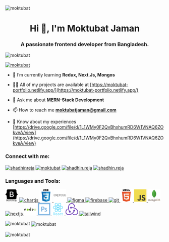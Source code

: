 <img align="center" src="https://i.ibb.co/jkbz9Q3/Untitled-2-8.png" alt="moktubat" />
<h1 align="center">Hi 👋, I'm Moktubat Jaman</h1>
<h3 align="center">A passionate frontend developer from Bangladesh.</h3>

<p align="left"> <img src="https://komarev.com/ghpvc/?username=moktubat&label=Profile%20views&color=0e75b6&style=flat" alt="moktubat" /> </p>

<p align="left"> <a href="https://github.com/ryo-ma/github-profile-trophy"><img src="https://github-profile-trophy.vercel.app/?username=moktubat" alt="moktubat" /></a> </p>

- 🌱 I’m currently learning **Redux, Next.Js, Mongos**

- 👨‍💻 All of my projects are available at [https://moktubat-portfolio.netlify.app/](https://moktubat-portfolio.netlify.app/)

- 💬 Ask me about **MERN-Stack Development**

- 📫 How to reach me **moktubatjaman@gmail.com**

- 📄 Know about my experiences [https://drive.google.com/file/d/1L1WMy0F2QvBhxhumRD6W1VNAQ6ZOkveA/view](https://drive.google.com/file/d/1L1WMy0F2QvBhxhumRD6W1VNAQ6ZOkveA/view)

<h3 align="left">Connect with me:</h3>
<p align="left">
<a href="https://twitter.com/shadhinreja" target="blank"><img align="center" src="https://raw.githubusercontent.com/rahuldkjain/github-profile-readme-generator/master/src/images/icons/Social/twitter.svg" alt="shadhinreja" height="30" width="40" /></a>
<a href="https://linkedin.com/in/moktubat" target="blank"><img align="center" src="https://raw.githubusercontent.com/rahuldkjain/github-profile-readme-generator/master/src/images/icons/Social/linked-in-alt.svg" alt="moktubat" height="30" width="40" /></a>
<a href="https://fb.com/shadhin.reja" target="blank"><img align="center" src="https://raw.githubusercontent.com/rahuldkjain/github-profile-readme-generator/master/src/images/icons/Social/facebook.svg" alt="shadhin.reja" height="30" width="40" /></a>
<a href="https://instagram.com/shadhin.reja" target="blank"><img align="center" src="https://raw.githubusercontent.com/rahuldkjain/github-profile-readme-generator/master/src/images/icons/Social/instagram.svg" alt="shadhin.reja" height="30" width="40" /></a>
</p>

<h3 align="left">Languages and Tools:</h3>
<p align="left"> <a href="https://getbootstrap.com" target="_blank" rel="noreferrer"> <img src="https://raw.githubusercontent.com/devicons/devicon/master/icons/bootstrap/bootstrap-plain-wordmark.svg" alt="bootstrap" width="40" height="40"/> </a> <a href="https://www.chartjs.org" target="_blank" rel="noreferrer"> <img src="https://www.chartjs.org/media/logo-title.svg" alt="chartjs" width="40" height="40"/> </a> <a href="https://www.w3schools.com/css/" target="_blank" rel="noreferrer"> <img src="https://raw.githubusercontent.com/devicons/devicon/master/icons/css3/css3-original-wordmark.svg" alt="css3" width="40" height="40"/> </a> <a href="https://expressjs.com" target="_blank" rel="noreferrer"> <img src="https://raw.githubusercontent.com/devicons/devicon/master/icons/express/express-original-wordmark.svg" alt="express" width="40" height="40"/> </a> <a href="https://www.figma.com/" target="_blank" rel="noreferrer"> <img src="https://www.vectorlogo.zone/logos/figma/figma-icon.svg" alt="figma" width="40" height="40"/> </a> <a href="https://firebase.google.com/" target="_blank" rel="noreferrer"> <img src="https://www.vectorlogo.zone/logos/firebase/firebase-icon.svg" alt="firebase" width="40" height="40"/> </a> <a href="https://git-scm.com/" target="_blank" rel="noreferrer"> <img src="https://www.vectorlogo.zone/logos/git-scm/git-scm-icon.svg" alt="git" width="40" height="40"/> </a> <a href="https://www.w3.org/html/" target="_blank" rel="noreferrer"> <img src="https://raw.githubusercontent.com/devicons/devicon/master/icons/html5/html5-original-wordmark.svg" alt="html5" width="40" height="40"/> </a> <a href="https://developer.mozilla.org/en-US/docs/Web/JavaScript" target="_blank" rel="noreferrer"> <img src="https://raw.githubusercontent.com/devicons/devicon/master/icons/javascript/javascript-original.svg" alt="javascript" width="40" height="40"/> </a> <a href="https://www.mongodb.com/" target="_blank" rel="noreferrer"> <img src="https://raw.githubusercontent.com/devicons/devicon/master/icons/mongodb/mongodb-original-wordmark.svg" alt="mongodb" width="40" height="40"/> </a> <a href="https://nextjs.org/" target="_blank" rel="noreferrer"> <img src="https://cdn.worldvectorlogo.com/logos/nextjs-2.svg" alt="nextjs" width="40" height="40"/> </a> <a href="https://nodejs.org" target="_blank" rel="noreferrer"> <img src="https://raw.githubusercontent.com/devicons/devicon/master/icons/nodejs/nodejs-original-wordmark.svg" alt="nodejs" width="40" height="40"/> </a> <a href="https://www.photoshop.com/en" target="_blank" rel="noreferrer"> <img src="https://raw.githubusercontent.com/devicons/devicon/master/icons/photoshop/photoshop-line.svg" alt="photoshop" width="40" height="40"/> </a> <a href="https://reactjs.org/" target="_blank" rel="noreferrer"> <img src="https://raw.githubusercontent.com/devicons/devicon/master/icons/react/react-original-wordmark.svg" alt="react" width="40" height="40"/> </a> <a href="https://redux.js.org" target="_blank" rel="noreferrer"> <img src="https://raw.githubusercontent.com/devicons/devicon/master/icons/redux/redux-original.svg" alt="redux" width="40" height="40"/> </a> <a href="https://tailwindcss.com/" target="_blank" rel="noreferrer"> <img src="https://www.vectorlogo.zone/logos/tailwindcss/tailwindcss-icon.svg" alt="tailwind" width="40" height="40"/> </a> </p>

<p><img align="left" src="https://github-readme-stats.vercel.app/api/top-langs?username=moktubat&show_icons=true&locale=en&layout=compact" alt="moktubat" /></p>

<p>&nbsp;<img align="center" src="https://github-readme-stats.vercel.app/api?username=moktubat&show_icons=true&locale=en" alt="moktubat" /></p>

<p><img align="center" src="https://github-readme-streak-stats.herokuapp.com/?user=moktubat&" alt="moktubat" /></p>
